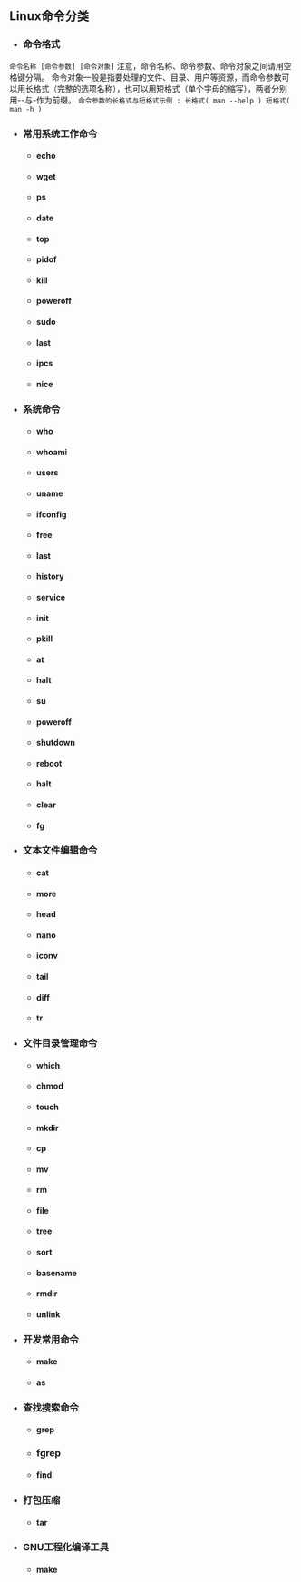 ## Linux命令分类

- ### 命令格式
```命令名称 [命令参数] [命令对象]```
注意，命令名称、命令参数、命令对象之间请用空格键分隔。
命令对象一般是指要处理的文件、目录、用户等资源，而命令参数可以用长格式（完整的选项名称），也可以用短格式（单个字母的缩写），两者分别用--与-作为前缀。
```命令参数的长格式与短格式示例 : 长格式( man --help ) 短格式( man -h )```


- ### 常用系统工作命令
	
	- #### echo
	- #### wget
	- #### ps
	- #### date
	- #### top
	- #### pidof
	- #### kill
	- #### poweroff
	- #### sudo
	- #### last
	- #### ipcs
	- #### nice

- ### 系统命令

	- #### who
	- #### whoami
	- #### users
	- #### uname
	- #### ifconfig
	- #### free
	- #### last
	- #### history
	- #### service
	- #### init
	- #### pkill
	- #### at
	- #### halt
	- #### su
	- #### poweroff
	- #### shutdown
	- #### reboot
	- #### halt
	- #### clear
	- #### fg


- ### 文本文件编辑命令

	- #### cat

	- #### more

	- #### head

	- #### nano

	- #### iconv

	- #### tail

	- #### diff

	- #### tr

- ### 文件目录管理命令

	- #### which

	- #### chmod

	- #### touch

	- #### mkdir

	- #### cp

	- #### mv

	- #### rm

	- #### file

	- #### tree

	- #### sort

	- #### basename

	- #### rmdir

	- #### unlink

- ### 开发常用命令

	- #### make
	- #### as

- ### 查找搜索命令

	- #### grep

	- ### fgrep

	- #### find

- ### 打包压缩

	- #### tar

- ### GNU工程化编译工具
   
    - #### make
       
